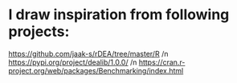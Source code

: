 # I draw inspiration from following projects:

https://github.com/jaak-s/rDEA/tree/master/R /n
https://pypi.org/project/dealib/1.0.0/ /n
https://cran.r-project.org/web/packages/Benchmarking/index.html

